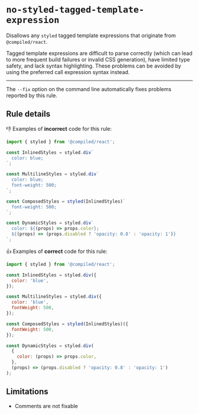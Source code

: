 # `no-styled-tagged-template-expression`

Disallows any `styled` tagged template expressions that originate from `@compiled/react`.

Tagged template expressions are difficult to parse correctly (which can lead to more frequent build failures or invalid CSS generation), have limited type safety, and lack syntax highlighting. These problems can be avoided by using the preferred call expression syntax instead.

---

The `--fix` option on the command line automatically fixes problems reported by this rule.

## Rule details

👎 Examples of **incorrect** code for this rule:

```js
import { styled } from '@compiled/react';

const InlinedStyles = styled.div`
  color: blue;
`;

const MultilineStyles = styled.div`
  color: blue;
  font-weight: 500;
`;

const ComposedStyles = styled(InlinedStyles)`
  font-weight: 500;
`;

const DynamicStyles = styled.div`
  color: ${(props) => props.color};
  ${(props) => (props.disabled ? 'opacity: 0.8' : 'opacity: 1')}
`;
```

👍 Examples of **correct** code for this rule:

```js
import { styled } from '@compiled/react';

const InlinedStyles = styled.div({
  color: 'blue',
});

const MultilineStyles = styled.div({
  color: 'blue',
  fontWeight: 500,
});

const ComposedStyles = styled(InlinedStyles)({
  fontWeight: 500,
});

const DynamicStyles = styled.div(
  {
    color: (props) => props.color,
  },
  (props) => (props.disabled ? 'opacity: 0.8' : 'opacity: 1')
);
```

## Limitations

- Comments are not fixable
